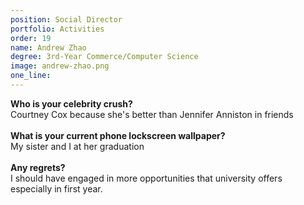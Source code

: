 ```yaml
---
position: Social Director
portfolio: Activities
order: 19
name: Andrew Zhao
degree: 3rd-Year Commerce/Computer Science
image: andrew-zhao.png
one_line:
---
```

**Who is your celebrity crush?**
<br>
Courtney Cox because she's better than Jennifer Anniston in friends
<br><br>
**What is your current phone lockscreen wallpaper?**
<br>
My sister and I at her graduation
<br><br>
**Any regrets?**
<br>
I should have engaged in more opportunities that university offers especially in first year.